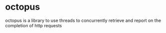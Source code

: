 octopus
=======

octopus is a library to use threads to concurrently retrieve and report on the completion of http requests
